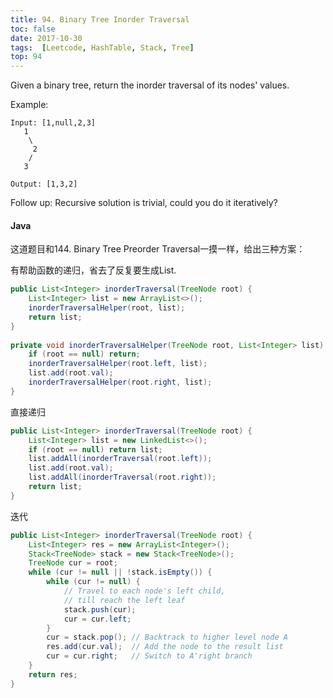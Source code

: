 ```yaml
---
title: 94. Binary Tree Inorder Traversal
toc: false
date: 2017-10-30
tags:  [Leetcode, HashTable, Stack, Tree]
top: 94
---
```


Given a binary tree, return the inorder traversal of its nodes' values.

Example:

```
Input: [1,null,2,3]
   1
    \
     2
    /
   3

Output: [1,3,2]
```

Follow up: Recursive solution is trivial, could you do it iteratively?

#### Java

这道题目和144. Binary Tree Preorder Traversal一摸一样，给出三种方案：

有帮助函数的递归，省去了反复要生成List<Integer>.

```Java
public List<Integer> inorderTraversal(TreeNode root) {
    List<Integer> list = new ArrayList<>();
    inorderTraversalHelper(root, list);
    return list;
}
    
private void inorderTraversalHelper(TreeNode root, List<Integer> list) {
    if (root == null) return;
    inorderTraversalHelper(root.left, list);
    list.add(root.val);
    inorderTraversalHelper(root.right, list);
}
```

直接递归

```Java
public List<Integer> inorderTraversal(TreeNode root) {
    List<Integer> list = new LinkedList<>();
    if (root == null) return list;
    list.addAll(inorderTraversal(root.left));
    list.add(root.val);
    list.addAll(inorderTraversal(root.right));
    return list;
}
```

迭代

```Java
public List<Integer> inorderTraversal(TreeNode root) {
    List<Integer> res = new ArrayList<Integer>();
    Stack<TreeNode> stack = new Stack<TreeNode>();
    TreeNode cur = root;
    while (cur != null || !stack.isEmpty()) { 
        while (cur != null) { 
            // Travel to each node's left child,
            // till reach the left leaf
            stack.push(cur);
            cur = cur.left;				
        }		 
        cur = stack.pop(); // Backtrack to higher level node A
        res.add(cur.val);  // Add the node to the result list
        cur = cur.right;   // Switch to A'right branch
    }
    return res;
}  
```
